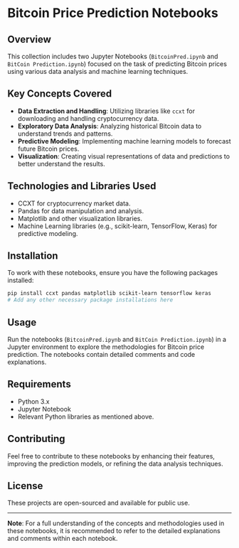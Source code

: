 
# Bitcoin Price Prediction Notebooks

## Overview
This collection includes two Jupyter Notebooks (`BitcoinPred.ipynb` and `BitCoin Prediction.ipynb`) focused on the task of predicting Bitcoin prices using various data analysis and machine learning techniques.

## Key Concepts Covered
- **Data Extraction and Handling**: Utilizing libraries like `ccxt` for downloading and handling cryptocurrency data.
- **Exploratory Data Analysis**: Analyzing historical Bitcoin data to understand trends and patterns.
- **Predictive Modeling**: Implementing machine learning models to forecast future Bitcoin prices.
- **Visualization**: Creating visual representations of data and predictions to better understand the results.

## Technologies and Libraries Used
- CCXT for cryptocurrency market data.
- Pandas for data manipulation and analysis.
- Matplotlib and other visualization libraries.
- Machine Learning libraries (e.g., scikit-learn, TensorFlow, Keras) for predictive modeling.

## Installation
To work with these notebooks, ensure you have the following packages installed:

```bash
pip install ccxt pandas matplotlib scikit-learn tensorflow keras
# Add any other necessary package installations here
```

## Usage
Run the notebooks (`BitcoinPred.ipynb` and `BitCoin Prediction.ipynb`) in a Jupyter environment to explore the methodologies for Bitcoin price prediction. The notebooks contain detailed comments and code explanations.

## Requirements
- Python 3.x
- Jupyter Notebook
- Relevant Python libraries as mentioned above.

## Contributing
Feel free to contribute to these notebooks by enhancing their features, improving the prediction models, or refining the data analysis techniques.

## License
These projects are open-sourced and available for public use.

---

**Note**: For a full understanding of the concepts and methodologies used in these notebooks, it is recommended to refer to the detailed explanations and comments within each notebook.
